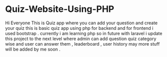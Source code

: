 # Quiz-Website-Using-PHP
Hi Everyone This is Quiz app where you can add your question and create your quiz this is basic quiz app using php for backend and for  frontend i used bootstrap . currently i am learning php so in future with laravel  i update this project to the next level where admin can add question quiz category wise and user can answer them , leaderboard , user history may more stuff will be added by me soon . 

